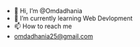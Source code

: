 - 👋 Hi, I’m @Omdadhania
- 🌱 I’m currently learning Web Devlopment
- 📫 How to reach me
- omdadhania25@gmail.com

<!---
Omdadhania/Omdadhania is a ✨ special ✨ repository because its `README.md` (this file) appears on your GitHub profile.
You can click the Preview link to take a look at your changes.
--->
